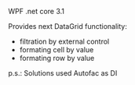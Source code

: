 WPF .net core 3.1

Provides next DataGrid functionality:
- filtration by external control
- formating cell by value
- formating row by value

p.s.:
Solutions used Autofac as DI